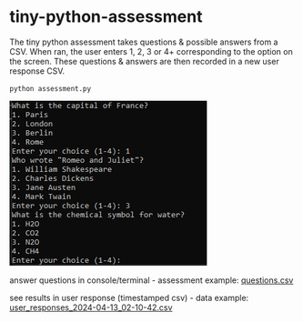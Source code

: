 # tiny-python-assessment
The tiny python assessment takes questions &amp; possible answers from a CSV. When ran, the user enters 1, 2, 3 or 4+ corresponding to the option on the screen. These questions &amp; answers are then recorded in a new user response CSV.

```
python assessment.py
```

![image of assessment in terminal](Screenshot%202024-04-13%20023800.png)

answer questions in console/terminal - assessment example: [questions.csv](questions.csv)

see results in user response (timestamped csv) - data example: [user_responses_2024-04-13_02-10-42.csv](user_responses_2024-04-13_02-10-42.csv)



